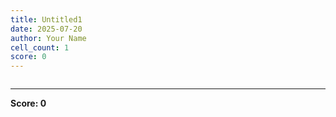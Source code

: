 ```yaml
---
title: Untitled1
date: 2025-07-20
author: Your Name
cell_count: 1
score: 0
---
```


```python

```


---
**Score: 0**